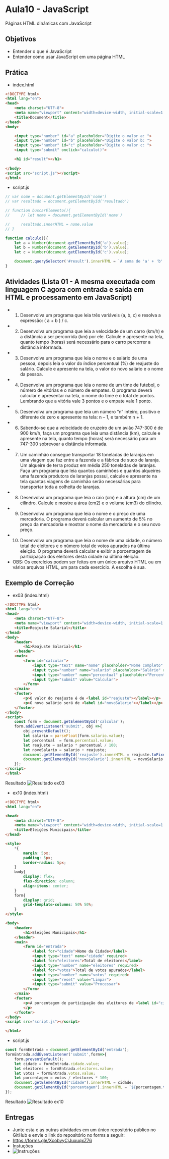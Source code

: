 # Aula10 - JavaScript

Páginas HTML dinâmicas com JavaScript

## Objetivos
- Entender o que é JavaScript
- Entender como usar JavaScript em uma página HTML

## Prática

- index.html
```html
<!DOCTYPE html>
<html lang="en">
<head>
    <meta charset="UTF-8">
    <meta name="viewport" content="width=device-width, initial-scale=1.0">
    <title>Document</title>
</head>
<body>

    <input type="number" id="a" placeholder="Digite o valor a: ">
    <input type="number" id="b" placeholder="Digite o valor b: ">
    <input type="number" id="c" placeholder="Digite o valor c: ">
    <input type="submit" onclick="calculo()">

    <h1 id="result"></h1>
    
</body>
<script src="script.js"></script>
</html>
```
- script.js
```javascript
// var nome = document.getElementById('nome')
// var resultado = document.getElementById('resultado')

// function buscarElemento(){
//     // let nome = document.getElementById('nome')

//     resultado.innerHTML = nome.value 
// }

function calculo(){
    let a = Number(document.getElementById('a').value);
    let b = Number(document.getElementById('b').value);
    let c = Number(document.getElementById('c').value);

    document.querySelector('#result').innerHTML = `A soma de 'a' + 'b' divido por 'c' é igual a: ${(a+b)/c}`
}
```
## Atividades (Lista 01 - A mesma executada com linguagem C agora com entrada e saída em HTML e processamento em JavaScript)
- 1. Desenvolva um programa que leia três variáveis (a, b, c) e resolva a expressão: ( a + b ) / c.
- 2. Desenvolva um programa que leia a velocidade de um carro (km/h) e a distância a ser percorrida (km) por ele. Calcule e apresente na tela, quanto tempo (horas) será necessário para o carro percorrer a distância informada.
- 3. Desenvolva um programa que leia o nome e o salário de uma pessoa, depois leia o valor do índice percentual (%) de reajuste do salário. Calcule e apresente na tela, o valor do novo salário e o nome da pessoa.
- 4. Desenvolva um programa que leia o nome de um time de futebol, o número de vitórias e o número de empates. O programa deverá calcular e apresentar na tela, o nome do time e o total de pontos. Lembrando que a vitória vale 3 pontos e o empate vale 1 ponto.
- 5. Desenvolva um programa que leia um número ”n” inteiro, positivo e diferente de zero e apresente na tela: n – 1, e também n + 1.
- 6. Sabendo-se que a velocidade de cruzeiro de um avião 747-300 é de 900 km/h, faça um programa que leia uma distância (km), calcule e apresente na tela, quanto tempo (horas) será necessário para um 747-300 sobrevoar a distância informada.
- 7. Um caminhão consegue transportar 18 toneladas de laranjas em uma viagem que faz entre a fazenda e a fábrica de suco de laranja. Um alqueire de terra produz em média 250 toneladas de laranjas. Faça um programa que leia quantos caminhões e quantos alqueires uma fazenda produtora de laranjas possui, calcule e apresente na tela quantas viagens de caminhão serão necessárias para transportar toda a colheita de laranjas.
- 8. Desenvolva um programa que leia o raio (cm) e a altura (cm) de um cilindro. Calcule e mostre a área (cm2) e o volume (cm3) do cilindro.
- 9. Desenvolva um programa que leia o nome e o preço de uma mercadoria. O programa deverá calcular um aumento de 5% no preço da mercadoria e mostrar o nome da mercadoria e o seu novo preço.
- 10. Desenvolva um programa que leia o nome de uma cidade, o número total de eleitores e o número total de votos apurados na última eleição. O programa deverá calcular e exibir a porcentagem de participação dos eleitores desta cidade na última eleição.
- OBS: Os exercícios podem ser feitos em um único arquivo HTML ou em vários arquivos HTML, um para cada exercício. A escolha é sua.

## Exemplo de Correção

- ex03 (index.html)
```html
<!DOCTYPE html>
<html lang="en">
<head>
    <meta charset="UTF-8">
    <meta name="viewport" content="width=device-width, initial-scale=1.0">
    <title>Reajuste Salarial</title>
</head>
<body>
    <header>
        <h1>Reajuste Salarial</h1>
    </header>
    <main>
        <form id="calcular">
            <input type="text" name="nome" placeholder="Nome completo" required>
            <input type="number" name="salario" placeholder="Salário" required>
            <input type="number" name="percentual" placeholder="Percentual de Reajuste" required>
            <input type="submit" value="Calcular">
        </form>
    </main>
    <footer>
        <p>O valor do reajuste é de <label id="reajuste"></label></p>
        <p>O novo salário será de <label id="novoSalario"></label></p>
    </footer>
</body>
<script>
    const form = document.getElementById('calcular');
    form.addEventListener('submit', obj =>{
        obj.preventDefault();
        let salario = parseFloat(form.salario.value);
        let percentual  = form.percentual.value;
        let reajuste = salario * percentual / 100;
        let novoSalario = salario + reajuste;
        document.getElementById('reajuste').innerHTML = reajuste.toFixed(2);
        document.getElementById('novoSalario').innerHTML = novoSalario.toFixed(2);
    });
</script>
</html>
```
Resultado ![Resultado ex03](./ex03.png)

- ex10 (index.html)
```html
<!DOCTYPE html>
<html lang="en">

<head>
    <meta charset="UTF-8">
    <meta name="viewport" content="width=device-width, initial-scale=1.0">
    <title>Eleições Municipais</title>
</head>

<style>
    *{
        margin: 5px;
        padding: 5px;
        border-radius: 5px;
    }
    body{
        display: flex;
        flex-direction: column;
        align-items: center;
    }
    form{
        display: grid;
        grid-template-columns: 50% 50%;
    }
</style>

<body>
    <header>
        <h1>Eleições Municipais</h1>
    </header>
    <main>
        <form id="entrada">
            <label for="cidade">Nome da Cidade</label>
            <input type="text" name="cidade" required>
            <label for="eleitores">Total de eleitores</label>
            <input type="number" name="eleitores" required>
            <label for="votos">Total de votos apurados</label>
            <input type="number" name="votos" required>
            <input type="reset" value="Limpar">
            <input type="submit" value="Processar">
        </form>
    </main>
    <footer>
        <p>A porcentagem de participação dos eleitores de <label id="cidade"></label> na última eleição <label id="porcentagem"></label>
        </p>
    </footer>
</body>
<script src="script.js"></script>

</html>
```
- script.js
```javascript
const formEntrada = document.getElementById('entrada');
formEntrada.addEventListener('submit',form=>{
    form.preventDefault();
    let cidade = formEntrada.cidade.value;
    let eleitores = formEntrada.eleitores.value;
    let votos = formEntrada.votos.value;
    let porcentagem = votos / eleitores * 100;
    document.getElementById("cidade").innerHTML = cidade;
    document.getElementById("porcentagem").innerHTML = `${porcentagem.toFixed(1)} %`
});
```
Resultado ![Resultado ex10](./ex10.png)

## Entregas
- Junte esta e as outras atividades em um único repositório público no GitHub e envie o link do repositório no forms a seguir:
- https://forms.gle/XcobyyCjJuxuqxZ76
- Instuções
- ![Instruções](./instrucoes.jpg)